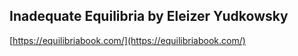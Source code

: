 ## Inadequate Equilibria by Eleizer Yudkowsky
  
  [https://equilibriabook.com/](https://equilibriabook.com/)